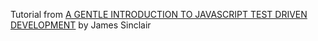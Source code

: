 
Tutorial from [A GENTLE INTRODUCTION TO JAVASCRIPT TEST DRIVEN DEVELOPMENT](https://jrsinclair.com/articles/2016/gentle-introduction-to-javascript-tdd-intro/) by James Sinclair